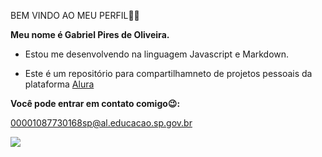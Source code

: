 BEM VINDO AO MEU PERFIL🙌👋

**Meu nome é Gabriel Pires de Oliveira.**

- Estou me desenvolvendo na linguagem Javascript e Markdown.

- Este é um repositório para compartilhamneto de projetos pessoais da plataforma [Alura](https://cursos.alura.com.br/)


**Você pode entrar em contato comigo😉:**

00001087730168sp@al.educacao.sp.gov.br

![](https://tenor.com/pt-BR/view/modding-computer-mordhau-jv-s-typing-gif-23328288)




